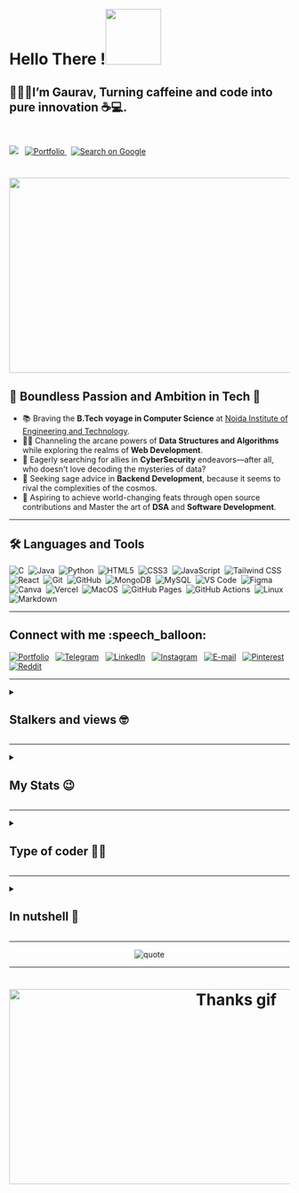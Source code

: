   <!--<details><summary> -->
<h1>Hello There !<img src="https://media.giphy.com/media/MHia4pcE4RYf49KbVC/giphy.gif" width="100"></h1>
<h2>👨🏻‍🎓I’m <b>Gaurav</b>, Turning caffeine and <b>code</b> into pure innovation ☕💻.</h2>
<br>

![](https://komarev.com/ghpvc/?username=orewagaurav&color=blue)&nbsp;&nbsp;
<a href="https://orewagaurav.vercel.app">
  <img src="https://img.shields.io/badge/Portfolio-%23FF5733.svg?style=for-the-badge&logo=google-chrome&logoColor=white" alt="Portfolio">
</a>
&nbsp;
<a href="https://www.google.com/search?q=orewagaurav">
  <img src="https://img.shields.io/badge/Google Me-%234285F4.svg?style=for-the-badge&logo=google&logoColor=white" alt="Search on Google">
</a>
<h1 align ="center">
<img src="https://media4.giphy.com/media/v1.Y2lkPTc5MGI3NjExM21mNzk2MXF2MjVlajVmaTJjcDY2cHVkc2F1bHN1eGJ2MnlmZXEydCZlcD12MV9pbnRlcm5hbF9naWZfYnlfaWQmY3Q9Zw/UJ5I7921pAOEU/giphy.gif" height="350"  width="800" /></h1>


<h2>🌟 Boundless Passion and Ambition in Tech 🚀</h2>
<div>
  <ul>
    <li>📚 Braving the <b>B.Tech voyage in Computer Science</b> at <a href="https://www.niet.co.in/">Noida Institute of Engineering and Technology</a>.</li>
    <li>🧙‍♂️ Channeling the arcane powers of <b>Data Structures and Algorithms</b> while exploring the realms of <b>Web Development</b>.</li>
    <li>🤝 Eagerly searching for allies in <b>CyberSecurity</b> endeavors—after all, who doesn't love decoding the mysteries of data?</li>
    <li>🧩 Seeking sage advice in <b>Backend Development</b>, because it seems to rival the complexities of the cosmos.</li>
    <li>🔮 Aspiring to achieve world-changing feats through open source contributions and Master the art of <b>DSA</b> and <b>Software Development</b>. 
</li>
  </ul>
</div>
<hr>
   <h2>🛠️ Languages and Tools</h2>
<div align ="left">
    <img src="https://img.shields.io/badge/C-00599C?style=flat&logo=c&logoColor=white" alt="C" />&nbsp;
    <img src="https://img.shields.io/badge/Java-007396?style=flat&logo=openjdk&logoColor=white" alt="Java" />&nbsp;
    <img src="https://img.shields.io/badge/Python-3572A5?style=flat&logo=python&logoColor=white" alt="Python" />&nbsp;
    <img src="https://img.shields.io/badge/HTML5-E34F26?style=flat&logo=html5&logoColor=white" alt="HTML5" />&nbsp;
    <img src="https://img.shields.io/badge/CSS3-1572B6?style=flat&logo=css3&logoColor=white" alt="CSS3" />&nbsp;
    <img src="https://img.shields.io/badge/JavaScript-F7DF1E?style=flat&logo=javascript&logoColor=black" alt="JavaScript" />&nbsp;
    <img src="https://img.shields.io/badge/Tailwind_CSS-38B2AC?style=flat&logo=tailwind-css&logoColor=white" alt="Tailwind CSS" />&nbsp;
    <img src="https://img.shields.io/badge/React-20232A?style=flat&logo=react&logoColor=61DAFB" alt="React" />&nbsp;
    <img src="https://img.shields.io/badge/Git-F05032?style=flat&logo=git&logoColor=white" alt="Git" />&nbsp;
    <img src="https://img.shields.io/badge/GitHub-181717?style=flat&logo=github&logoColor=white" alt="GitHub" />&nbsp;
    <img src="https://img.shields.io/badge/MongoDB-47A248?style=flat&logo=mongodb&logoColor=white" alt="MongoDB" />&nbsp;
    <img src="https://img.shields.io/badge/MySQL-4479A1?style=flat&logo=mysql&logoColor=white" alt="MySQL" />&nbsp;
    <img src="https://img.shields.io/badge/VS_Code-0078D4?style=flat&logo=visualstudiocode&logoColor=white" alt="VS Code" />&nbsp;
    <img src="https://img.shields.io/badge/Figma-05A6F0?style=flat&logo=figma&logoColor=white" alt="Figma" />&nbsp;
    <img src="https://img.shields.io/badge/Canva-00C4CC?style=flat&logo=canva&logoColor=white" alt="Canva" />&nbsp;
    <img src="https://img.shields.io/badge/Vercel-000000?style=flat&logo=vercel&logoColor=white" alt="Vercel" />&nbsp;
    <img src="https://img.shields.io/badge/MacOS-000000?style=flat&logo=apple&logoColor=white" alt="MacOS" />&nbsp;
    <img src="https://img.shields.io/badge/GitHub%20Pages-222222?style=flat&logo=github&logoColor=white" alt="GitHub Pages" />&nbsp;
    <img src="https://img.shields.io/badge/GitHub%20Actions-2088FF?style=flat&logo=githubactions&logoColor=white" alt="GitHub Actions" />&nbsp;
    <img src="https://img.shields.io/badge/Linux-FCC624?style=flat&logo=linux&logoColor=black" alt="Linux" />&nbsp;
    <img src="https://img.shields.io/badge/Markdown-000000?style=flat&logo=markdown&logoColor=white" alt="Markdown" />&nbsp;
</div>

<hr>
<!--Connect with me-->
<h2>Connect with me :speech_balloon:</h2>
<a href="https://orewagaurav.vercel.app"><img src="https://img.shields.io/badge/Portfolio-%23FF5733.svg?style=for-the-badge&logo=google-chrome&logoColor=white" alt="Portfolio"?></a>
  &nbsp;
<a href="https://telegram.dog/VenomGK"><img src="https://img.shields.io/badge/Telegram-2CA5E0?style=for-the-badge&amp;logo=telegram&amp;logoColor=white" alt="Telegram"></a>
 &nbsp;
 <a href="https://in.linkedin.com/in/orewagaurav"><img src="https://img.shields.io/badge/linkedin-%230077B5.svg?style=for-the-badge&logo=linkedin&logoColor=white" alt="LinkedIn"></img></a>
 &nbsp;
  <a href="https://www.instagram.com/orewa_gaurav_/"><img src="https://img.shields.io/badge/Instagram-E4405F?style=for-the-badge&logo=instagram&logoColor=white" alt="Instagram"></a>
  &nbsp;
  <a href="mailto:gauravkumar47967@gmail.com"><img src="https://img.shields.io/badge/Gmail-D14836?style=for-the-badge&logo=gmail&logoColor=white" alt="E-mail"></a>
  &nbsp;
  <a href="https://pin.it/3u8v5IiUo"><img src="https://img.shields.io/badge/Pinterest-%23E60023.svg?style=for-the-badge&logo=Pinterest&logoColor=white" alt="Pinterest"></a>
  &nbsp;
  <a href="https://www.reddit.com/user/orewagaurav"><img src="https://img.shields.io/badge/Reddit-%23FF4500.svg?style=for-the-badge&logo=Reddit&logoColor=white" alt="Reddit"></a>
<hr>

<!--Profile views-->
<details><summary><h2>Stalkers and views 🤓</h2></summary><br>


<h3><img src="https://media.giphy.com/media/7OTuu0E79xXETNZbD1/giphy.gif" /></h3>

<p>
    <a href="https://github.com/orewaGaurav"><img src="https://komarev.com/ghpvc/?username=orewaGaurav&label=Profile%20views" alt="Views">
</a></br></br>
   <a href="https://hits.seeyoufarm.com"><img src="https://hits.seeyoufarm.com/api/count/incr/badge.svg?url=https%3A%2F%2Fgithub.com%2ForewaGaurav&count_bg=%2379C83D&title_bg=%230084FF&icon=arduino.svg&icon_color=%2300FF20&title=Stalks&edge_flat=false" alt="Stalks"></a></br></br>

</p>

</details>

<hr>
<!--My stats-->
<details><summary><h2>My Stats 😉</h2></summary><br>


<h3><img src="https://media.giphy.com/media/v1.Y2lkPTc5MGI3NjExZXhzMmhoeHprZmg3Zm9iZW1lYzA5bWQ1OWpyeHNwOGZ3Ym40d2IyZiZlcD12MV9pbnRlcm5hbF9naWZfYnlfaWQmY3Q9Zw/QgwXffX7n4tMY/giphy.gif" /></h3>

<p>
  <a><img  src="https://github-readme-stats.vercel.app/api?username=orewaGaurav&count_private=true&show_icons=true&include_all_commits=true&bg_color=000000&icon_color=ff3300&text_color=e60000&title_color=cc3300&border_color=ff0000" alt="Stats"></a></br></br>
  
<a href="https://git.io/streak-stats"><img src="https://streak-stats.demolab.com?user=orewagaurav&theme=tokyonight&border_radius=5.5" alt="GitHub Streak" /></a>
   
   <a href="https://github.com/orewaGaurav/github-profile-trophy"><img src="https://github-profile-trophy.vercel.app/?username=orewaGaurav&count_private=true&include_all_commits=true&theme=onedark" alt="Trophies"></a></br></br>
   
   <a><img src="https://github-readme-stats.vercel.app/api/top-langs/?username=orewaGaurav&theme=radical&layout=compact" alt="Language"></a></br></br>
   <a href="https://guthub.com/orewaGaurav"><img src="https://github-readme-activity-graph.vercel.app/graph?username=orewaGaurav&bg_color=000000&color=ff6a00&line=ff0000&point=ff5500&hide_border=true&area=true&area_color=ff6161" alt="Graph"></a></br></br>
</p>
</details>
<hr>
<details><summary><h2>Type of coder 👨‍💻</h2></summary><br>

<!--START_SECTION:waka-->
![Code Time](http://img.shields.io/badge/Code%20Time-337%20hrs%2029%20mins-blue)

![Lines of code](https://img.shields.io/badge/From%20Hello%20World%20I%27ve%20Written-3.0%20million%20lines%20of%20code-blue)

**🐱 My GitHub Data** 

> 📦 134.2 kB Used in GitHub's Storage 
 > 
> 🚫 Not Opted to Hire
 > 
> 📜 22 Public Repositories 
 > 
> 🔑 2 Private Repositories 
 > 
📊 **This Week I Spent My Time On** 

```text
🕑︎ Time Zone: Asia/Kolkata

🔥 Editors: 
VS Code                  10 hrs 10 mins      ⬛⬛⬛⬛⬛⬛⬛⬛⬛⬛⬛⬛⬛⬛⬛⬛⬛⬛⬛⬛⬛⬛⬛⬛⬛   100.00 % 

🐱‍💻 Projects: 
GitHub                   7 hrs 49 mins       ⬛⬛⬛⬛⬛⬛⬛⬛⬛⬛⬛⬛⬛⬛⬛⬛⬛⬛⬛⬜⬜⬜⬜⬜⬜   77.00 % 
Jarvis-AI-Chatbot        1 hr 30 mins        ⬛⬛⬛⬛⬜⬜⬜⬜⬜⬜⬜⬜⬜⬜⬜⬜⬜⬜⬜⬜⬜⬜⬜⬜⬜   14.79 % 
Password_Generator       18 mins             ⬛⬜⬜⬜⬜⬜⬜⬜⬜⬜⬜⬜⬜⬜⬜⬜⬜⬜⬜⬜⬜⬜⬜⬜⬜   03.08 % 
Java                     14 mins             ⬛⬜⬜⬜⬜⬜⬜⬜⬜⬜⬜⬜⬜⬜⬜⬜⬜⬜⬜⬜⬜⬜⬜⬜⬜   02.39 % 
Express.js               11 mins             ⬜⬜⬜⬜⬜⬜⬜⬜⬜⬜⬜⬜⬜⬜⬜⬜⬜⬜⬜⬜⬜⬜⬜⬜⬜   01.95 % 

💻 Operating System: 
Mac                      10 hrs 10 mins      ⬛⬛⬛⬛⬛⬛⬛⬛⬛⬛⬛⬛⬛⬛⬛⬛⬛⬛⬛⬛⬛⬛⬛⬛⬛   100.00 % 
```


 Last Updated on 02/08/2025 18:49:57 UTC
<!--END_SECTION:waka-->

### **These Readme stats are generated using github action [awesome-readme-stats](https://github.com/anmol098/waka-readme-stats)**

</details>

<hr>
<!--Summary-->
<details><summary><h2>In nutshell 🤏</h2></summary><br>

[![GitHub Trends SVG](https://api.githubtrends.io/user/svg/orewaGaurav/repos?time_range=one_year&include_private=True&group=private&theme=dark)](https://www.githubtrends.io/wrapped/orewaGaurav)

[To see more](https://www.githubtrends.io/wrapped/orewaGaurav)

</details>
<hr>
<div align="center">
    <img src="https://quotes-github-readme.vercel.app/api?type=horizontal" alt="quote">
</div>
<hr>
<!--Syonara-->
<!-- <h1 align ="center"><img src="https://qph.cf2.quoracdn.net/main-qimg-90d0f4ff1944f9e15ed9338f8087a371" alt="Thanks gif"/></h1>   -->
<h1 align ="center"><img src="https://media0.giphy.com/media/agVanRmtqe4zjMNXWZ/200.webp" height="350"  width="800" alt="Thanks gif"/></h1> 
</details>
